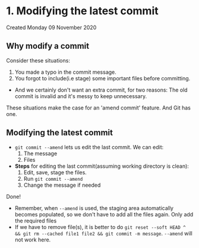 # 1. Modifying the latest commit
Created Monday 09 November 2020

**Why modify a commit**
-----------------------
Consider these situations:

1. You made a typo in the commit message.
2. You forgot to include(i.e stage) some important files before committing.


* And we certainly don't want an extra commit, for two reasons: The old commit is invalid and it's messy to keep unnecessary.

These situations make the case for an 'amend commit' feature.
And Git has one.

Modifying the latest commit
---------------------------

* ``git commit --amend`` lets us edit the last commit. We can edit:
	1. The message
	2. Files
* **Steps** for editing the last commit(assuming working directory is clean):
	1. Edit, save, stage the files.
	2. Run ``git commit --amend``
	3. Change the message if needed

Done!

* Remember, when ``--amend`` is used, the staging area automatically becomes populated, so we don't have to add all the files again. Only add the required files 
* If we have to remove file(s), it is better to do ``git reset --soft HEAD ^ && git rm --cached file1 file2 && git commit -m message``. ``--amend`` will not work here.


